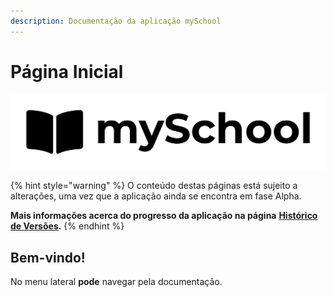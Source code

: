 ```yaml
---
description: Documentação da aplicação mySchool
---
```


# Página Inicial

![](.gitbook/assets/myschool_preto.png)

{% hint style="warning" %}
O conteúdo destas páginas está sujeito a alterações, uma vez que a aplicação ainda se encontra em fase Alpha. 

**Mais informações acerca do progresso da aplicação na página** [**Histórico de Versões**](historico-de-versoes.md)**.**
{% endhint %}

## Bem-vindo!

No menu lateral **pode** navegar pela documentação.




